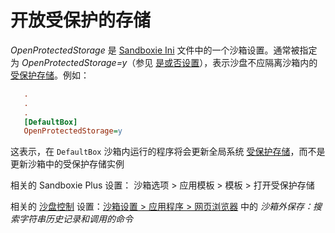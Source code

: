 #  开放受保护的存储

_OpenProtectedStorage_ 是 [Sandboxie Ini](SandboxieIni.md) 文件中的一个沙箱设置。通常被指定为 _OpenProtectedStorage=y_（参见 [是或否设置](YesOrNoSettings.md)），表示沙盘不应隔离沙箱内的 [受保护存储](ProtectedStorage.md)。例如：
```ini
   .
   .
   .
   [DefaultBox]
   OpenProtectedStorage=y
```

这表示，在 `DefaultBox` 沙箱内运行的程序将会更新全局系统 [受保护存储](ProtectedStorage.md)，而不是更新沙箱中的受保护存储实例

相关的 Sandboxie Plus 设置： 沙箱选项 > 应用模板 > 模板 > 打开受保护存储

相关的 [沙盘控制](SandboxieControl.md) 设置：[沙箱设置 > 应用程序 > 网页浏览器](ApplicationsSettings.md#web-browser) 中的 _沙箱外保存：搜索字符串历史记录和调用的命令_